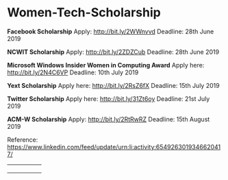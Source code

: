 # Women-Tech-Scholarship

**Facebook Scholarship**
Apply: http://bit.ly/2WWnvvd
Deadline: 28th June 2019


**NCWIT Scholarship**
Apply: http://bit.ly/2ZDZCub
Deadline: 28th June 2019


**Microsoft Windows Insider Women in Computing Award**
Apply here: http://bit.ly/2N4C6VP
Deadline: 10th July 2019


**Yext Scholarship**
Apply here: http://bit.ly/2RsZ6fX
Deadline: 15th July 2019


**Twitter Scholarship**
Apply here: http://bit.ly/31Zt6oy
Deadline: 21st July 2019


**ACM-W Scholarship**
Apply: http://bit.ly/2RtRwRZ
Deadline: 15th August 2019

Reference: https://www.linkedin.com/feed/update/urn:li:activity:6549263019346620417/

|   |   |   |   |   |
|---|---|---|---|---|
|   |   |   |   |   |
|   |   |   |   |   |
|   |   |   |   |   |
